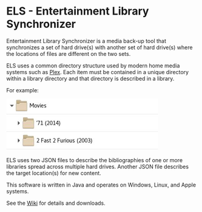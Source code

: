 # ELS - Entertainment Library Synchronizer

Entertainment Library Synchronizer is a media back-up tool that synchronizes
a set of hard drive(s) with another set of hard drive(s) where the locations
of files are different on the two sets.

ELS uses a common directory structure used by modern home media systems such
as [Plex](https://plex.tv). Each item must be contained in a unique directory
within a library directory and that directory is described in a library.

For example:

![library directory structure](artifacts/document/library-directory.jpg "Library directory") 

ELS uses two JSON files to describe the bibliographies of one or more libraries
spread across multiple hard drives. Another JSON file describes the target
location(s) for new content.
 
This software is written in Java and operates on Windows, Linux, and Apple systems.

See the [Wiki](https://github.com/GrokSoft/ELS/wiki) for details and downloads.
